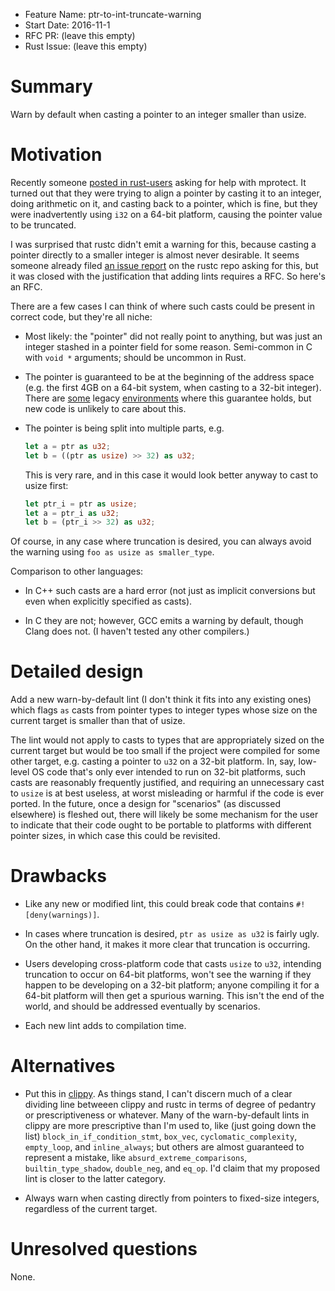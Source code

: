 - Feature Name: ptr-to-int-truncate-warning
- Start Date: 2016-11-1
- RFC PR: (leave this empty)
- Rust Issue: (leave this empty)

# Summary
[summary]: #summary

Warn by default when casting a pointer to an integer smaller than usize.

# Motivation
[motivation]: #motivation

Recently someone [posted in rust-users](https://users.rust-lang.org/t/can-mprotect-succeed-in-rust/7704) asking for help with mprotect.  It turned out that they were trying to align a pointer by casting it to an integer, doing arithmetic on it, and casting back to a pointer, which is fine, but they were inadvertently using `i32` on a 64-bit platform, causing the pointer value to be truncated.

I was surprised that rustc didn't emit a warning for this, because casting a pointer directly to a smaller integer is almost never desirable.  It seems someone already filed [an issue report](https://github.com/rust-lang/rust/issues/31012) on the rustc repo asking for this, but it was closed with the justification that adding lints requires a RFC.  So here's an RFC.

There are a few cases I can think of where such casts could be present in correct code, but they're all niche:

- Most likely: the "pointer" did not really point to anything, but was just an integer stashed in a pointer field for some reason.  Semi-common in C with `void *` arguments; should be uncommon in Rust.

- The pointer is guaranteed to be at the beginning of the address space (e.g. the first 4GB on a 64-bit system, when casting to a 32-bit integer).  There are [some](http://timetobleed.com/digging-out-the-craziest-bug-you-never-heard-about-from-2008-a-linux-threading-regression/) legacy [environments](https://blogs.msdn.microsoft.com/oldnewthing/20150709-00/?p=45181) where this guarantee holds, but new code is unlikely to care about this.

- The pointer is being split into multiple parts, e.g.

    ```rust
    let a = ptr as u32;
    let b = ((ptr as usize) >> 32) as u32;
    ```

    This is very rare, and in this case it would look better anyway to cast to usize first:

    ```rust
    let ptr_i = ptr as usize;
    let a = ptr_i as u32;
    let b = (ptr_i >> 32) as u32;
    ```

Of course, in any case where truncation is desired, you can always avoid the warning using `foo as usize as smaller_type`.

Comparison to other languages:

- In C++ such casts are a hard error (not just as implicit conversions but even when explicitly specified as casts).

- In C they are not; however, GCC emits a warning by default, though Clang does not.  (I haven't tested any other compilers.)

# Detailed design
[design]: #detailed-design

Add a new warn-by-default lint (I don't think it fits into any existing ones) which flags `as` casts from pointer types to integer types whose size on the current target is smaller than that of usize.

The lint would not apply to casts to types that are appropriately sized on the current target but would be too small if the project were compiled for some other target, e.g. casting a pointer to `u32` on a 32-bit platform.  In, say, low-level OS code that's only ever intended to run on 32-bit platforms, such casts are reasonably frequently justified, and requiring an unnecessary cast to `usize` is at best useless, at worst misleading or harmful if the code is ever ported.  In the future, once a design for "scenarios" (as discussed elsewhere) is fleshed out, there will likely be some mechanism for the user to indicate that their code ought to be portable to platforms with different pointer sizes, in which case this could be revisited.

# Drawbacks
[drawbacks]: #drawbacks

- Like any new or modified lint, this could break code that contains `#![deny(warnings)]`.

- In cases where truncation is desired, `ptr as usize as u32` is fairly ugly.  On the other hand, it makes it more clear that truncation is occurring.

- Users developing cross-platform code that casts `usize` to `u32`, intending truncation to occur on 64-bit platforms, won't see the warning if they happen to be developing on a 32-bit platform; anyone compiling it for a 64-bit platform will then get a spurious warning.  This isn't the end of the world, and should be addressed eventually by scenarios.

- Each new lint adds to compilation time.

# Alternatives
[alternatives]: #alternatives

- Put this in [clippy](https://github.com/Manishearth/rust-clippy).  As things stand, I can't discern much of a clear dividing line betweeen clippy and rustc in terms of degree of pedantry or prescriptiveness or whatever.  Many of the warn-by-default lints in clippy are more prescriptive than I'm used to, like (just going down the list) `block_in_if_condition_stmt`, `box_vec`, `cyclomatic_complexity`, `empty_loop`, and `inline_always`; but others are almost guaranteed to represent a mistake, like `absurd_extreme_comparisons`, `builtin_type_shadow`, `double_neg`, and `eq_op`.  I'd claim that my proposed lint is closer to the latter category.

- Always warn when casting directly from pointers to fixed-size integers, regardless of the current target.

# Unresolved questions
[unresolved]: #unresolved-questions

None.
